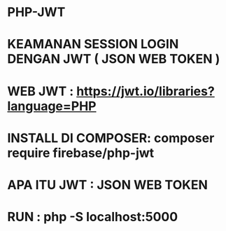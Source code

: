 # PHP-JWT

# KEAMANAN SESSION LOGIN DENGAN JWT ( JSON WEB TOKEN )

# WEB JWT : https://jwt.io/libraries?language=PHP

# INSTALL DI COMPOSER: composer require firebase/php-jwt

# APA ITU JWT : JSON WEB TOKEN

# RUN : php -S localhost:5000
